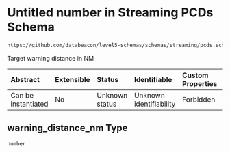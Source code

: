 # Untitled number in Streaming PCDs Schema

```txt
https://github.com/databeacon/level5-schemas/schemas/streaming/pcds.schema.json#/properties/warning_distance_nm
```

Target warning distance in NM

| Abstract            | Extensible | Status         | Identifiable            | Custom Properties | Additional Properties | Access Restrictions | Defined In                                                                        |
| :------------------ | :--------- | :------------- | :---------------------- | :---------------- | :-------------------- | :------------------ | :-------------------------------------------------------------------------------- |
| Can be instantiated | No         | Unknown status | Unknown identifiability | Forbidden         | Allowed               | none                | [pcds.schema.json\*](../../out/streaming/pcds.schema.json "open original schema") |

## warning\_distance\_nm Type

`number`
